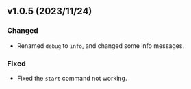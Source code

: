 
## v1.0.5 (2023/11/24)

### Changed
- Renamed `debug` to `info`, and changed some info messages.

### Fixed
- Fixed the `start` command not working.
